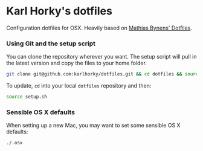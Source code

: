 Karl Horky's dotfiles
=====================

Configuration dotfiles for OSX. Heavily based on [Mathias Bynens' Dotfiles](https://github.com/mathiasbynens/dotfiles).

### Using Git and the setup script

You can clone the repository wherever you want. The setup script will pull in the latest version and copy the files to your home folder.

```bash
git clone git@github.com:karlhorky/dotfiles.git && cd dotfiles && source setup.sh
```

To update, `cd` into your local `dotfiles` repository and then:

```bash
source setup.sh
```

### Sensible OS X defaults

When setting up a new Mac, you may want to set some sensible OS X defaults:

```bash
./.osx
```
